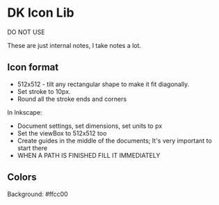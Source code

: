 # DK Icon Lib
DO NOT USE

These are just internal notes, I take notes a lot.

## Icon format

- 512x512 - tilt any rectangular shape to make it fit diagonally.
- Set stroke to 10px.
- Round all the stroke ends and corners

In Inkscape:
- Document settings, set dimensions, set units to px
- Set the viewBox to 512x512 too
- Create guides in the middle of the documents; It's very important to start there
- WHEN A PATH IS FINISHED FILL IT IMMEDIATELY

## Colors
Background: #ffcc00
